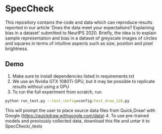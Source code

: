 # SpecCheck
This repository contains the code and data which can reproduce results reported in our article 'Does the data meet your expectations? Explaining bias in a dataset' submitted to NeurIPS 2020. Briefly, the idea is to explain sample representation and bias in a dataset of greyscale images of circles and squares in terms of intuitive aspects such as size, position and pixel brightness.

## Demo
1. Make sure to install dependencies listed in requirements.txt
2. We use an Nvidia GTX 1080Ti GPU, but it may be possible to replicate results without using a GPU
3. To run the full experiment from scratch, run
```bat
python run_test.py --test_config=config/test_draw_128.py
```
This will prompt the user to place source data files from Quick,Draw! with Google (https://quickdraw.withgoogle.com/data)
4. To use pre-trained models and previously collected data, download this file and untar it to SpecCheck/_tests
